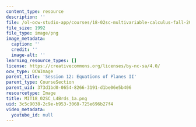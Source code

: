 ```yaml
---
content_type: resource
description: ''
file: /ol-ocw-studio-app/courses/18-02sc-multivariable-calculus-fall-2010/3c5c90382c9eb9533068725e696b27f4_MIT18_02SC_L4Brds_1a.png
file_size: 1992
file_type: image/png
image_metadata:
  caption: ''
  credit: ''
  image-alt: ''
learning_resource_types: []
license: https://creativecommons.org/licenses/by-nc-sa/4.0/
ocw_type: OCWImage
parent_title: 'Session 12: Equations of Planes II'
parent_type: CourseSection
parent_uid: 373d1bd0-0654-8266-3191-d1be06e5b406
resourcetype: Image
title: MIT18_02SC_L4Brds_1a.png
uid: 3c5c9038-2c9e-b953-3068-725e696b27f4
video_metadata:
  youtube_id: null
---
```

